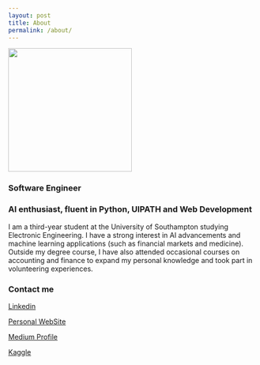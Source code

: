 ```yaml
---
layout: post
title: About
permalink: /about/
---
```

  
<img src="https://scontent-lhr3-1.xx.fbcdn.net/v/t31.0-8/c1.0.1437.1437a/22792160_1385248258239263_7670735862034380592_o.jpg?_nc_cat=100&_nc_ht=scontent-lhr3-1.xx&oh=b606f68c343db93948f52ec8011b0f9c&oe=5D298AC2" width="250">

### Software Engineer
### AI enthusiast, fluent in Python, UIPATH and Web Development

I am a third-year student at the University of Southampton studying Electronic Engineering. I have a strong interest in AI advancements and machine learning applications (such as financial markets and medicine). Outside my degree course, I have also attended occasional courses on accounting and finance to expand my personal knowledge and took part in volunteering experiences.

### Contact me

[Linkedin](https://www.linkedin.com/in/pier-paolo-ippolito-202917146/)

[Personal WebSite](https://pierpaolo28.github.io/index.html)

[Medium Profile](https://medium.com/@pierpaoloippolito28)

[Kaggle](https://www.kaggle.com/pierpaolo28)
